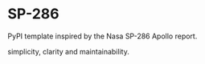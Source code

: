 # SP-286
PyPI template inspired by the Nasa SP-286 Apollo report.

simplicity, clarity and maintainability.